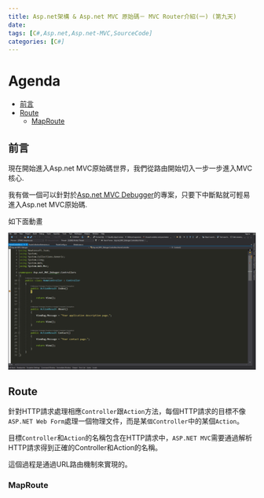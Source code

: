 ```yaml
---
title: Asp.net架構 & Asp.net MVC 原始碼－ MVC Router介紹(一) (第九天)
date: 
tags: [C#,Asp.net,Asp.net-MVC,SourceCode]
categories: [C#]
---
```

# Agenda<!-- omit in toc -->
- [前言](#%E5%89%8D%E8%A8%80)
- [Route](#Route)
  - [MapRoute](#MapRoute)

## 前言

現在開始進入Asp.net MVC原始碼世界，我們從路由開始切入一步一步進入MVC核心.

我有做一個可以針對於[Asp.net MVC Debugger](https://github.com/isdaniel/Asp.net-MVC-Debuger)的專案，只要下中斷點就可輕易進入Asp.net MVC原始碼.

如下面動畫

![](https://raw.githubusercontent.com/isdaniel/MyBlog/master/source/images/itHelp/9/Debugger.gif)

## Route

針對HTTP請求處理相應`Controller`跟`Action`方法，每個HTTP請求的目標不像`ASP.NET Web Form`處理一個物理文件，而是某`個Controller`中的某個`Action`。

目標`Controller`和`Action`的名稱包含在HTTP請求中，`ASP.NET MVC`需要通過解析HTTP請求得到正確的Controller和Action的名稱。

這個過程是通過URL路由機制來實現的。

### MapRoute